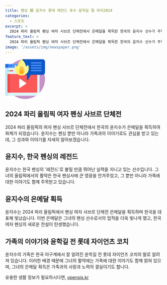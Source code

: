 ```yaml
---
title: 펜싱 銀 윤지수 롯데 레전드 투수 윤학길 딸 파리2024
categories:
  - 스포츠
excerpt: >
  2024 파리 올림픽 펜싱 여자 사브르 단체전에서 은메달을 획득한 한국의 윤지수 선수가 주목을 받는다. 윤지수는 뛰어난 실력 뿐만 아니라 아버지인 윤학길 전 롯데 자이언츠 코치의 딸로서도 화제다. 그녀는 한국 펜싱 역사상 최초로 올림픽 여자 단체 사브르에서 은메달을 획득하며 대한민국 대표 검객으로 불리는 타이틀을 얻게 되었다. 이 밖에도 그녀의 가문과 미모, 그리고 부친과의 이야기 등이 관심을 끈다. 
feature_text: >
  2024 파리 올림픽 펜싱 여자 사브르 단체전에서 은메달을 획득한 한국의 윤지수 선수가 주목을 받는다. 윤지수는 뛰어난 실력 뿐만 아니라 아버지인 윤학길 전 롯데 자이언츠 코치의 딸로서도 화제다. 그녀는 한국 펜싱 역사상 최초로 올림픽 여자 단체 사브르에서 은메달을 획득하며 대한민국 대표 검객으로 불리는 타이틀을 얻게 되었다. 이 밖에도 그녀의 가문과 미모, 그리고 부친과의 이야기 등이 관심을 끈다. 
image: '/assets/img/newspaper.png'
---
```


<p><img src="/assets/img/news.png" alt="rentncar 속보" /></p>

<h2 data-ke-size="size26">2024 파리 올림픽 여자 펜싱 사브르 단체전</h2>

<p data-ke-size="size16">2024 파리 올림픽의 여자 펜싱 사브르 단체전에서 한국의 윤지수가 은메달을 획득하여 화제가 되었습니다. 윤지수는 펜싱 뿐만 아니라 가족과의 이야기로도 관심을 받고 있는데, 그 성과와 이야기를 자세히 알아보겠습니다.</p>

<h2 data-ke-size="size26">윤지수, 한국 펜싱의 레전드</h2>

<p data-ke-size="size16">윤지수는 한국 펜싱의 '레전드'로 불릴 만큼 뛰어난 실력을 지니고 있는 선수입니다. 그녀의 올림픽에서의 활약은 한국 펜싱사에 큰 영광을 안겨주었고, 그 뿐만 아니라 가족에 대한 이야기도 함께 주목받고 있습니다.</p>

<h2 data-ke-size="size26">윤지수의 은메달 획득</h2>

<p data-ke-size="size16">윤지수는 2024 파리 올림픽에서 펜싱 여자 사브르 단체전 은메달을 획득하며 한국을 대표해 빛났습니다. 이번 은메달은 그녀의 펜싱 선수로서의 업적을 더욱 빛나게 했고, 한국 여자 펜싱의 새로운 전설이 탄생했습니다.</p>

<h2 data-ke-size="size26">가족의 이야기와 윤학길 전 롯데 자이언츠 코치</h2>

<p data-ke-size="size16">윤지수의 가족은 한국 야구계에서 잘 알려진 윤학길 전 롯데 자이언츠 코치의 딸로 알려져 있습니다. 이러한 배경 때문에 그녀의 활약에는 가족에 대한 이야기도 함께 얽혀 있으며, 그녀의 은메달 획득은 가족과의 사랑과 노력의 결실이기도 합니다.</p>
유용한 생활 정보가 필요하시다면, <a href="https://opensis.kr" rel="dofollow">opensis.kr</a>


